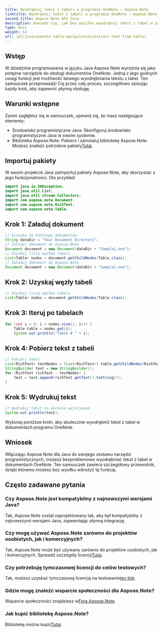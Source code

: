 ```yaml
---
title: Wyodrębnij tekst z tabeli w programie OneNote — Aspose.Note
linktitle: Wyodrębnij tekst z tabeli w programie OneNote — Aspose.Note
second_title: Aspose.Note API Java
description: Dowiedz się, jak bez wysiłku wyodrębnić tekst z tabel w programie OneNote przy użyciu Aspose.Note dla języka Java. Postępuj zgodnie z naszym przewodnikiem krok po kroku, aby zapewnić bezproblemową integrację.
type: docs
weight: 14
url: /pl/java/onenote-table-manipulation/extract-text-from-table/
---
```

## Wstęp
W dziedzinie programowania w języku Java Aspose.Note wyróżnia się jako potężne narzędzie do obsługi dokumentów OneNote. Jedną z jego godnych uwagi funkcji jest możliwość łatwego wyodrębniania tekstu z tabel. Ten samouczek przeprowadzi Cię przez cały proces, szczegółowo opisując każdy krok, aby zapewnić płynną obsługę.
## Warunki wstępne
Zanim zagłębisz się w samouczek, upewnij się, że masz następujące elementy:
- Środowisko programistyczne Java: Skonfiguruj środowisko programistyczne Java w swoim systemie.
-  Biblioteka Aspose.Note: Pobierz i zainstaluj bibliotekę Aspose.Note. Możesz znaleźć potrzebne pakiety[Tutaj](https://releases.aspose.com/note/java/).
## Importuj pakiety
W swoim projekcie Java zaimportuj pakiety Aspose.Note, aby skorzystać z jego funkcjonalności. Oto przykład:
```java
import java.io.IOException;
import java.util.List;
import java.util.stream.Collectors;
import com.aspose.note.Document;
import com.aspose.note.RichText;
import com.aspose.note.Table;
```
## Krok 1: Załaduj dokument
```java
// Ścieżka do katalogu dokumentów.
String dataDir = "Your Document Directory";
// Załaduj dokument do Aspose.Note
Document document = new Document(dataDir + "Sample1.one");
// Uzyskaj listę węzłów tabeli
List<Table> nodes = document.getChildNodes(Table.class);
// Załaduj dokument do Aspose.Note
Document document = new Document(dataDir + "Sample1.one");
```
## Krok 2: Uzyskaj węzły tabeli
```java
// Uzyskaj listę węzłów tabeli
List<Table> nodes = document.getChildNodes(Table.class);
```
## Krok 3: Iteruj po tabelach
```java
for (int i = 0; i < nodes.size(); i++) {
    Table table = nodes.get(i);
    System.out.println("Table # " + i);
```
## Krok 4: Pobierz tekst z tabeli
```java
// Pobierz tekst
List<RichText> textNodes = (List<RichText>) table.getChildNodes(RichText.class);
StringBuilder text = new StringBuilder();
for (RichText richText : textNodes) {
    text = text.append(richText.getText().toString());
}
```
## Krok 5: Wydrukuj tekst
```java
// Wydrukuj tekst na ekranie wyjściowym
System.out.println(text);
```
Wykonaj poniższe kroki, aby skutecznie wyodrębnić tekst z tabel w dokumentach programu OneNote.
## Wniosek
Włączając Aspose.Note dla Java do swojego zestawu narzędzi programistycznych, możesz bezproblemowo wyodrębniać tekst z tabel w dokumentach OneNote. Ten samouczek zawiera szczegółowy przewodnik, dzięki któremu możesz bez wysiłku wdrożyć tę funkcję.
## Często zadawane pytania
### Czy Aspose.Note jest kompatybilny z najnowszymi wersjami Java?
Tak, Aspose.Note został zaprojektowany tak, aby był kompatybilny z najnowszymi wersjami Java, zapewniając płynną integrację.
### Czy mogę używać Aspose.Note zarówno do projektów osobistych, jak i komercyjnych?
 Tak, Aspose.Note może być używany zarówno do projektów osobistych, jak i komercyjnych. Sprawdź szczegóły licencji[Tutaj](https://purchase.aspose.com/buy).
### Czy potrzebuję tymczasowej licencji do celów testowych?
 Tak, możesz uzyskać tymczasową licencję na testowanie[ten link](https://purchase.aspose.com/temporary-license/).
### Gdzie mogę znaleźć wsparcie społeczności dla Aspose.Note?
 Wsparcie społeczności znajdziesz w[Fora Aspose.Note](https://forum.aspose.com/c/note/28).
### Jak kupić bibliotekę Aspose.Note?
 Bibliotekę można kupić[Tutaj](https://purchase.aspose.com/buy).